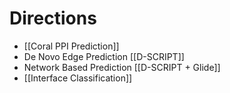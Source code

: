 # Directions

- [[Coral PPI Prediction]]
- De Novo Edge Prediction [[D-SCRIPT]]
- Network Based Prediction [[D-SCRIPT + Glide]]
- [[Interface Classification]]